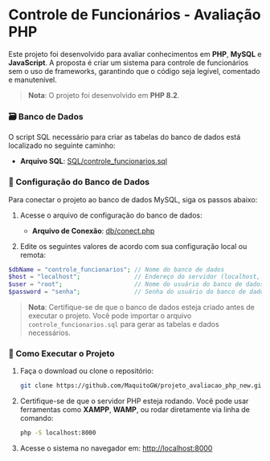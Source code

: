 # Controle de Funcionários - Avaliação PHP

Este projeto foi desenvolvido para avaliar conhecimentos em **PHP**, **MySQL** e **JavaScript**. A proposta é criar um sistema para controle de funcionários sem o uso de frameworks, garantindo que o código seja legível, comentado e manutenível.

> **Nota**: O projeto foi desenvolvido em **PHP 8.2**.

### 🗃️ Banco de Dados

O script SQL necessário para criar as tabelas do banco de dados está localizado no seguinte caminho:

- **Arquivo SQL**: [SQL/controle_funcionarios.sql](SQL/controle_funcionarios.sql)

### 🔧 Configuração do Banco de Dados

Para conectar o projeto ao banco de dados MySQL, siga os passos abaixo:

1. Acesse o arquivo de configuração do banco de dados:
   - **Arquivo de Conexão**: [db/conect.php](db/conect.php)

2. Edite os seguintes valores de acordo com sua configuração local ou remota:

```php
$dbName = "controle_funcionarios"; // Nome do banco de dados
$host = "localhost";               // Endereço do servidor (localhost, se estiver rodando localmente)
$user = "root";                    // Nome do usuário do banco de dados
$password = "senha";               // Senha do usuário do banco de dados
```

> **Nota**: Certifique-se de que o banco de dados esteja criado antes de executar o projeto. Você pode importar o arquivo `controle_funcionarios.sql` para gerar as tabelas e dados necessários.

### 🚀 Como Executar o Projeto

1. Faça o download ou clone o repositório:
   ```bash
   git clone https://github.com/MaquitoGW/projeto_avaliacao_php_new.git
   ```

2. Certifique-se de que o servidor PHP esteja rodando. Você pode usar ferramentas como **XAMPP**, **WAMP**, ou rodar diretamente via linha de comando:
   ```bash
   php -S localhost:8000
   ```

3. Acesse o sistema no navegador em: [http://localhost:8000](http://localhost:8000)
